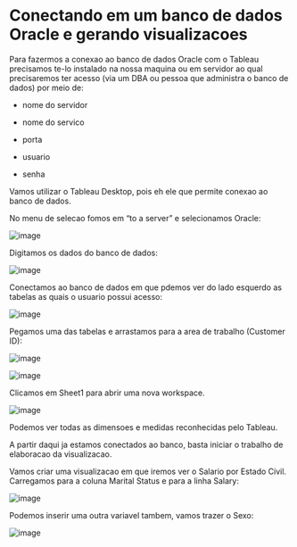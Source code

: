 # Conectando em um banco de dados Oracle e gerando visualizacoes


Para fazermos a conexao ao banco de dados Oracle com o Tableau precisamos te-lo instalado na nossa maquina ou em servidor ao qual precisaremos ter acesso (via um DBA ou pessoa que administra o banco de dados) por meio de:

- nome do servidor

- nome do servico

- porta

- usuario

- senha


Vamos utilizar o Tableau Desktop, pois eh ele que permite conexao ao banco de dados.

No menu de selecao fomos em “to a server” e selecionamos Oracle:

![image](https://user-images.githubusercontent.com/79231882/206534272-d4159b26-f0b8-4ac9-b6e5-0d7fda4d94f9.png)


Digitamos os dados do banco de dados:

![image](https://user-images.githubusercontent.com/79231882/206534366-4a75a432-8625-45fb-a23c-fceaacbba278.png)


Conectamos ao banco de dados em que pdemos ver do lado esquerdo as tabelas as quais o usuario possui acesso:

![image](https://user-images.githubusercontent.com/79231882/206534415-81364c66-70f2-45c5-91e1-5630e8801630.png)


Pegamos uma das tabelas e arrastamos para a area de trabalho (Customer ID):

![image](https://user-images.githubusercontent.com/79231882/206534510-07f4b926-138d-4337-acc3-1b2b4681a9f8.png)

![image](https://user-images.githubusercontent.com/79231882/206534541-5f2e8119-9d37-48fd-b759-0301585e7642.png)



Clicamos em Sheet1 para abrir uma nova workspace.

![image](https://user-images.githubusercontent.com/79231882/206534593-c4959f8d-caf6-49c5-8d8b-cbe940867c21.png)


Podemos ver todas as dimensoes e medidas reconhecidas pelo Tableau.

A partir daqui ja estamos conectados ao banco, basta iniciar o trabalho de elaboracao da visualizacao.

Vamos criar uma visualizacao em que iremos ver o Salario por Estado Civil. Carregamos para a coluna Marital Status e para a linha Salary:

![image](https://user-images.githubusercontent.com/79231882/206534649-b8bba423-d395-4c66-ae86-47b8263beb15.png)


Podemos inserir uma outra variavel tambem, vamos trazer o Sexo:

![image](https://user-images.githubusercontent.com/79231882/206534715-5a2d0694-3ecf-48be-a3c1-4760e8c64f7b.png)


